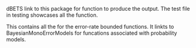 dBETS link to this package for function to produce the output.  The test file in testing showcases all the function.  

This contains all the for the error-rate bounded functions.  It linkts to BayesianMonoErrorModels for funcations associated with probability models.
